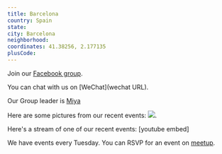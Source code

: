 ```yaml
---
title: Barcelona
country: Spain
state: 
city: Barcelona
neighborhood: 
coordinates: 41.38256, 2.177135
plusCode:
---
```

Join our [Facebook group](https://www.facebook.com/groups/free.code.camp.barcelona).

You can chat with us on [WeChat](wechat URL).

Our Group leader is [Miya](freecodecamp.org/miya)

Here are some pictures from our recent events:
![](https://scontent-dft4-2.xx.fbcdn.net/v/t1.0-9/13087790_10205951001166228_1783074197436508327_n.jpg?oh=a6ed705935149e675e795c3f52ac356e&oe=59941F99).

Here's a stream of one of our recent events:
[youtube embed]

We have events every Tuesday. You can RSVP for an event on [meetup](meetupurl).
